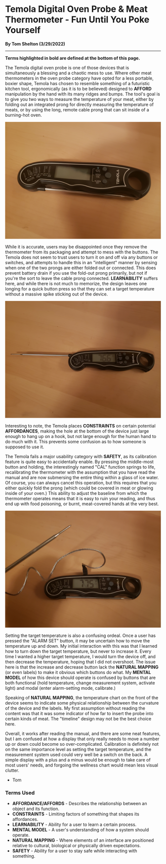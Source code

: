 # Temola Digital Oven Probe & Meat Thermometer - Fun Until You Poke Yourself
**By Tom Shelton (3/29/2022)**
***

**Terms highlighted in bold are defined at the bottom of this page.**


The Temola digital oven probe is one of those devices that is simultaneously a blessing and a chaotic mess to use. Where other meat thermometers in the oven probe category have opted for a less portable, boxier shape, Temola has chosen to resemble something of a futuristic kitchen tool, ergonomically (as it is to be believed) designed to **AFFORD** manipulation by the hand with its many ridges and bumps. The tool's goal is to give you two ways to measure the temperature of your meat, either by folding out an integrated prong for directly measuring the temperature of meats, or by using the long, remote cable prong that can sit inside of a burning-hot oven.

![The Device.](t1.jpg)

While it is accurate, users may be disappointed once they remove the thermometer from its packaging and attempt to mess with the buttons. The Temola does not seem to trust users to turn it on and off via any buttons or switches, and attempts to handle this in an "intelligent" manner by sensing when one of the two prongs are either folded out or connected. This does prevent battery drain if you use the fold-out prong primarily, but not if you're the sort to leave the cable prong connected. **LEARNABILITY** suffers here, and while there is not much to memorize, the design leaves one longing for a quick button press so that they can set a target temperature without a massive spike sticking out of the device.

![It Lives! The Device with Prong in the Active Position.](t2.jpg)


Interesting to note, the Temola places **CONSTRAINTS** on certain potential **AFFORDANCES**, making the hole at the bottom of the device just large enough to hang up on a hook, but not large enough for the human hand to do much with it. This prevents some confusion as to how someone is supposed to use it.

The Temola fails a major usability category with **SAFETY**, as its calibration feature is quite easy to accidentally enable. By pressing the middle-most button and holding, the interestingly named "CAL" function springs to life, recalibrating the thermometer with the assumption that you have read the manual and are now submersing the entire thing within a glass of ice water. Of course, you can always cancel this operation, but this requires that you either quickly fold the prong (which could be covered in meat or glowing inside of your oven.) This ability to adjust the baseline from which the thermometer operates means that it is easy to ruin your reading, and thus end up with food poisoning, or burnt, meat-covered hands at the very best.

![The Device Using the Remote Cable Prong.](t3.jpg)

Setting the target temperature is also a confusing ordeal. Once a user has pressed the "ALARM SET" button, it may be uncertain how to move the temperature up and down. My initial interaction with this was that I learned how to turn down the target temperature, but never to increase it. Every time I wanted a higher target temperature, I would turn the device off, and then decrease the temperature, hoping that I did not overshoot. The issue here is that the increase and decrease button lack the **NATURAL MAPPING** (or even labels) to make it obvious which buttons do what. My **MENTAL MODEL** of how this device should operate is confused by buttons that are both functional (hold temperature, change measurement system, activate light) and modal (enter alarm-setting mode, calibrate.)

Speaking of **NATURAL MAPPING**, the temperature chart on the front of the device seems to indicate some physical relationship between the curvature of the device and the labels. My first assumption without reading the content was that it was some indicator of how far to insert the probe into certain kinds of meat. The "timeline" design may not be the best choice here.

Overall, it works after reading the manual, and there are some neat features, but I am confused at how a display that only really needs to move a number up or down could become so over-complicated. Calibration is definitely not on the same importance level as setting the target temperature, and the measurement system used could very well be a switch on the back. A simple display with a plus and a minus would be enough to take care of most users' needs, and forgoing the wellness chart would mean less visual clutter.



- Tom

### Terms Used

+ **AFFORDANCE/AFFORDS** - Describes the relationship between an object and its function.
+ **CONSTRAINTS** - Limiting factors of something that shapes its affordances.
+ **LEARNABILITY** - Ability for a user to learn a certain process.
+ **MENTAL MODEL** - A user's understanding of how a system should operate.
+ **NATURAL MAPPING** - Where elements of an interface are positioned relative to cultural, biological or physically driven expectations.
+ **SAFETY** - Ability for a user to stay safe while interacting with something.

